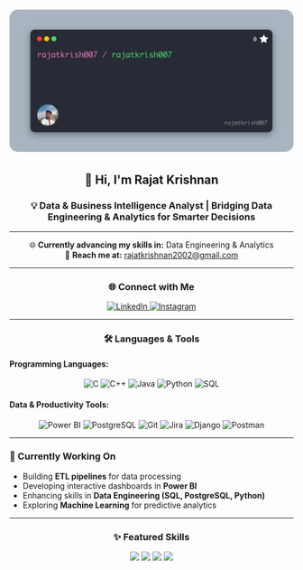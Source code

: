 <h1 align="center">
  <img src="image.png" alt="Hi, I am Rajat Krishnan - Data & Business Intelligence Analyst" style="max-width: 100%; height: auto; border-radius: 15px;">
</h1>

<h2 align="center">👋 Hi, I'm Rajat Krishnan</h2>
<h3 align="center">💡 Data & Business Intelligence Analyst | Bridging Data Engineering & Analytics for Smarter Decisions</h3>

---

<p align="center">
  🌐 <b>Currently advancing my skills in:</b> Data Engineering & Analytics <br>
  📧 <b>Reach me at:</b> <a href="mailto:rajatkrishnan2002@gmail.com">rajatkrishnan2002@gmail.com</a>
</p>

---

<h3 align="center">🌐 Connect with Me</h3>
<p align="center">
  <a href="https://linkedin.com/in/rajatkrishnan" target="_blank">
    <img src="https://img.shields.io/badge/LinkedIn-0A66C2?style=for-the-badge&logo=linkedin&logoColor=white" alt="LinkedIn"/>
  </a>
  <a href="https://www.instagram.com/rajatkrish07/" target="_blank">
    <img src="https://img.shields.io/badge/Instagram-E4405F?style=for-the-badge&logo=instagram&logoColor=white" alt="Instagram"/>
  </a>
</p>

---

<h3 align="center">🛠️ Languages & Tools</h3>

<h4>Programming Languages:</h4>
<p align="center">
  <img src="https://cdn.jsdelivr.net/gh/devicons/devicon/icons/c/c-original.svg" alt="C" width="50" height="50"/>
  <img src="https://cdn.jsdelivr.net/gh/devicons/devicon/icons/cplusplus/cplusplus-original.svg" alt="C++" width="50" height="50"/>
  <img src="https://cdn.jsdelivr.net/gh/devicons/devicon/icons/java/java-original.svg" alt="Java" width="50" height="50"/>
  <img src="https://cdn.jsdelivr.net/gh/devicons/devicon/icons/python/python-original.svg" alt="Python" width="50" height="50"/>
  <img src="https://cdn.jsdelivr.net/gh/devicons/devicon/icons/mysql/mysql-original-wordmark.svg" alt="SQL" width="50" height="50"/>
</p>

<h4>Data & Productivity Tools:</h4>
<p align="center">
  <!-- Power BI (official MS icon, reliable source) -->
  <img src="https://raw.githubusercontent.com/microsoft/PowerBI-Icons/main/SVG/Power-BI.svg" alt="Power BI" width="50" height="50"/>
  <img src="https://cdn.jsdelivr.net/gh/devicons/devicon/icons/postgresql/postgresql-original.svg" alt="PostgreSQL" width="50" height="50"/>
  <img src="https://cdn.jsdelivr.net/gh/devicons/devicon/icons/git/git-original.svg" alt="Git" width="50" height="50"/>
  <img src="https://cdn.jsdelivr.net/gh/devicons/devicon/icons/jira/jira-original.svg" alt="Jira" width="50" height="50"/>
  <img src="https://cdn.jsdelivr.net/gh/devicons/devicon/icons/django/django-plain.svg" alt="Django" width="50" height="50"/>
  <img src="https://cdn.jsdelivr.net/gh/devicons/devicon/icons/postman/postman-original.svg" alt="Postman" width="50" height="50"/>
</p>

---

<h3 align="left">🚀 Currently Working On</h3>

- Building **ETL pipelines** for data processing  
- Developing interactive dashboards in **Power BI**  
- Enhancing skills in **Data Engineering (SQL, PostgreSQL, Python)**  
- Exploring **Machine Learning** for predictive analytics  

---

<h3 align="center">✨ Featured Skills</h3>
<p align="center">
  <img src="https://img.shields.io/badge/Machine%20Learning-FF6F00?style=for-the-badge&logo=tensorflow&logoColor=white"/>
  <img src="https://img.shields.io/badge/Data%20Analytics-1DA1F2?style=for-the-badge&logo=powerbi&logoColor=white"/>
  <img src="https://img.shields.io/badge/ETL%20Pipelines-4CAF50?style=for-the-badge&logo=python&logoColor=white"/>
  <img src="https://img.shields.io/badge/Dashboarding-FF4500?style=for-the-badge&logo=tableau&logoColor=white"/>
</p>
